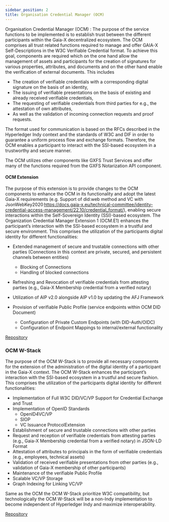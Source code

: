 ```yaml
---
sidebar_position: 2
title: Organisation Credential Manager (OCM)
---
```


 Organisation Credential Manager (OCM) : The purpose of the service functions to be implemented is to establish trust between the different participants within the Gaia-X decentralized ecosystem. The OCM comprises all trust related functions required to manage and offer GAIA-X Self-Descriptions in the W3C Verifiable Credential format. To achieve this goal, components are required which on the one hand allow the management of assets and participants for the creation of signatures for various properties, attributes, and documents and on the other hand enable the verification of external documents. This includes 

- The creation of verifiable credentials with a corresponding digital signature on the basis of an identity, 
- The issuing of verifiable presentations on the basis of existing and already received verifiable credentials, 
- The requesting of verifiable credentials from third parties for e.g., the attestation of own attributes, 
- As well as the validation of incoming connection requests and proof requests. 

The format used for communication is based on the RFCs described in the Hyperledger Indy context and the standards of W3C and DIF in order to guarantee a uniform process flow and exchange formats. Therefore, the OCM enables a participant to interact with the SSI-based ecosystem in a trustworthy and secure manner. 

The OCM utilizes other components like GXFS Trust Services and offer many of the functions required from the GXFS Notarization API component. 

#### OCM Extension

The purpose of this extension is to provide changes to the OCM components to enhance the OCM in its functionality and adopt the latest Gaia-X requirements (e.g. Support of did:web method and VC with JsonWebKey2020 https://docs.gaia-x.eu/technical-committee/identity-credential-access-management/22.10/credential_format/), enabling secure interactions within the Self-Sovereign Identity (SSI)-based ecosystem. The Organization Credential Manager Extension 1 (OCM.E1) enhances the participant’s interaction with the SSI-based ecosystem in a trustful and secure environment. This comprises the utilization of the participants digital identity for different functionalities: 

- Extended management of secure and trustable connections with other parties (Connections in this context are private, secured, and persistent channels between entities)

  - Blocking of Connections
  - Handling of blocked connections

- Refreshing and Revocation of verifiable credentials from attesting parties (e.g., Gaia-X Membership credential from a verified notary)

- Utilization of AIP v2.0 alongside AIP v1.0 by updating the AFJ Framework 

- Provision of verifiable Public Profile (service endpoints within OCM DID Document)
  - Configuration of Private Custom Endpoints (with DID-Auth/OIDC)
  - Configuration of Endpoint Mappings to internal/external functionality

<div class="mtp-3">
    <a href="https://github.com/eclipse-xfsc/org.eclipse.xfsc" target="_blank" class="primaryBtn">Repository</a>
</div>

### OCM W-Stack

The purpose of the OCM W-Stack is to provide all necessary components for the extension of the administration of the digital identity of a participant in the Gaia-X context. The OCM W-Stack enhances the participant’s interaction with the SSI-based ecosystem in a trustful and secure fashion. This comprises the utilization of the participants digital identity for different functionalities:

- Implementation of Full W3C DID/VC/VP Support for Credential Exchange and Trust 
- Implementation of OpenID Standards
  - OpenID4VC/VP
  - SIOP
  - VC Issuance ProtocolExtension
- Establishment of secure and trustable connections with other parties
- Request and reception of verifiable credentials from attesting parties (e.g., Gaia-X Membership credential from a verified notary) in JSON-LD Format
- Attestation of attributes to principals in the form of verifiable credentials (e.g., employees, technical assets)
- Validation of received verifiable presentations from other parties (e.g., validation of Gaia-X membership of other participants)
- Maintenance of the verifiable Public Profile
- Scalable VC/VP Storage
- Graph Indexing for Linking VC/VP

Same as the OCM the OCM W-Stack prioritize W3C compatibility, but technologically the OCM W-Stack will be a non-Indy implementation to become independent of Hyperledger Indy and maximize interoperability.

<div class="mtp-3">
    <a href="https://github.com/eclipse-xfsc/org.eclipse.xfsc" target="_blank" class="primaryBtn">Repository</a>
</div>

